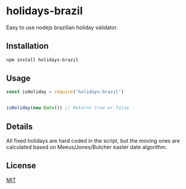 # holidays-brazil
Easy to use nodejs brazilian holiday validator.

## Installation

```bash
npm install holidays-brazil
```

## Usage

```javascript
const isHoliday = require('holidays-brazil')


isHoliday(new Date()) // Returns true or false
```

## Details

All fixed holidays are hard coded in the script, but the moving ones are calculated based on Meeus/Jones/Butcher easter date algorithm.

## License

[MIT](https://choosealicense.com/licenses/mit/)
